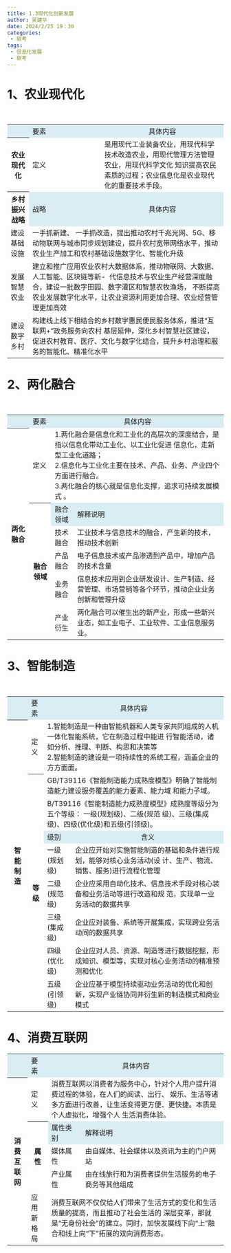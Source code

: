 ```yaml
---
title: 1.3现代化创新发展
author: 吴建华
date: 2024/2/25 19：30
categories:
 - 软考
tags:
 - 信息化发展
 - 软考
---
```


# 1、农业现代化

<table>
  <tr style="background-color:#DBEDF4">
        <th></th>
        <td>要素</td>
        <td colspan="3" style="text-align:center">具体内容</td>
    </tr>
<tr>
<th rowspan=''>农业现代化</th>
  <td>定义</td>
  <td colspan='2'>是用现代工业装备农业，用现代科学技术改造农业，用现代管理方法管理农业，用现代科学文化 知识提高农民素质的过程；农业信息化是农业现代化的重要技术手段。</td>
</tr>
<tr>
<th rowspan=''>乡村 振兴 战略</th>
  <td style="background-color:#DBEDF4">战略</td>
  <td style="background-color:#DBEDF4;text-align:center">具体内容</td>
</tr>
<tr>
  <td>建设基础设施</td>
<td colspan='2'>一手抓新建、 一手抓改造，提出推动农村千兆光网、5G、移动物联网与城市同步规划建设，提升农村宽带网络水平，推动农业生产加工和农村基础设施数字化、智能化升级</td>
</tr>
<tr>
  <td>发展智慧农业</td>
<td colspan='2'>建立和推广应用农业农村大数据体系，推动物联网、大数据、人工智能、区块链等新-  代信息技术与农业生产经营深度融合，建设一批数字田园、数字灌区和智慧农牧渔场， 不断提高农业发展数字化水平，让农业资源利用更加合理、农业经营管理更加高效</td>
</tr>
<tr>
  <td>建设数字乡村</td>
<td colspan='2'>构建线上线下相结合的乡村数字惠民便民服务体系，推进“互联网+”政务服务向农村 基层延伸，深化乡村智慧社区建设，促进农村教育、医疗、文化与数字化结合，提升乡村治理和服务的智能化、精准化水平</td>
</tr>
</table>

#  2、两化融合

<table>
  <tr style="background-color:#DBEDF4">
        <th></th>
        <td>要素</td>
        <td colspan="2" style="text-align:center">具体内容</td>
    </tr>
<tr>
<th rowspan='6'>两化融合</th>
<td>定义</td>
<td colspan='2'>1.两化融合是信息化和工业化的高层次的深度结合，是指以信息化带动工业化、以工业化促进
信息化，走新型工业化道路；<br>
2.信息化与工业化主要在技术、产品、业务、产业四个方面进行融合。<br>
3.两化融合的核心就是信息化支撑，追求可持续发展模 式 。</td>
</tr>
<tr>
<th rowspan='5'>融合领域</th>
<td style="background-color:#DBEDF4">融合领域</td>
<td style="background-color:#DBEDF4">解释说明</td>
</tr>
<tr>
  <td>技术融合</td>
  <td>工业技术与信息技术的融合，产生新的技术，推动技术创新</td>
</tr>
<tr>
  <td>产品融合</td>
  <td>电子信息技术或产品渗透到产品中，增加产品的技术含量</td>
</tr>
<tr>
  <td>业务融合</td>
  <td>信息技术应用到企业研发设计、生产制造、经营管理、市场营销等各个环节，推动企业业务创新和管理升级</td>
</tr>
<tr>
  <td>产业衍生</td>
  <td>两化融合可以催生出的新产业，形成一些新兴业态，如工业电子、工业软件、工业信息服务业。</td>
</tr>
</table>

# 3、智能制造
<table>
  <tr style="background-color:#DBEDF4">
        <th></th>
        <td>要素</td>
        <td colspan="2" style="text-align:center">具体内容</td>
    </tr>
<tr>
<th rowspan='9'>智能制造</th>
<td>定义</td>
<td colspan='3'>1.智能制造是一种由智能机器和人类专家共同组成的人机一体化智能系统，它在制造过程中能进 行智能活动，诸如分析、推理、判断、构思和决策等<br>
2.智能制造的建设是一项持续性的系统工程，涵盖企业的方方面面。</td>
</tr>
<tr>
<th rowspan='8'>等级</th>
<td colspan='2'>GB/T39116《智能制造能力成熟度模型》明确了智能制造能力建设服务覆盖的能力要素、能力域 和能力子域。</td>
</tr>
<tr><td colspan='2'>B/T39116《智能制造能力成熟度模型》成熟度等级分为五个等级： 一级(规划级)、二级(规范 级)、三级(集成级)、四级(优化级)和五级(引领级)。</td></tr>
<tr  style="background-color:#DBEDF4"><td>级别</td>
  <td style="text-align:center">含义</td>
</tr>
<tr>
  <td>一级(规划级)</td>
  <td>企业应开始对实施智能制造的基础和条件进行规划，能够对核心业务活动(设 计、生产、物流、销售、服务)进行流程化管理</td>
</tr>
<tr>
  <td>二级(规范级)</td>
  <td>企业应采用自动化技术、信息技术手段对核心装备和业务活动等进行改造和规 范，实现单一业务活动的数据共享</td>
</tr>
<tr>
  <td>三级(集成级)</td>
  <td>企业应对装备、系统等开展集成，实现跨业务活动间的数据共享</td>
</tr>
<tr>
  <td>四级(优化级)</td>
  <td>企业应对人员、资源、制造等进行数据挖掘，形成知识、模型等，实现对核心业务活动的精准预测和优化</td>
</tr>
<tr>
  <td>五级(引领级)</td>
  <td>企业应基于模型持续驱动业务活动的优化和创新，实现产业链协同并衍生新的制造模式和商业模式</td>
</tr>
</table>

# 4、消费互联网

<table>
  <tr style="background-color:#DBEDF4">
        <th></th>
        <td>要素</td>
        <td colspan="2" style="text-align:center">具体内容</td>
    </tr>
<tr>
<th rowspan='5'>消费互联网</th>
<td>定义</td>
<td colspan='2'>消费互联网以消费者为服务中心，针对个人用户提升消费过程的体验，在人们的阅读、出行、 娱乐、生活等诸多方面进行改善，让生活变得更方便、更快捷。本质是个人虚拟化，增强个人  生活消费体验。</td>
</tr>
<tr>
<th rowspan='3'>属性</th>
<td style="background-color:#DBEDF4">属性类别</td>
<td style="background-color:#DBEDF4">解释说明</td>
</tr>
<tr>
  <td>媒体属性</td>
  <td>由自媒体、社会媒体以及资讯为主的门户网站</td>
</tr>
<tr>
  <td>产业属性</td>
  <td>由在线旅行和为消费者提供生活服务的电子商务等其他组成</td>
</tr>
<tr>
  <td>应用新格局</td>
  <td colspan='2'>消费互联网不仅仅给人们带来了生活方式的变化和生活质量的提高，而且推动了社会生活的  深层变革，那就是“无身份社会”的建立。同时，加快发展线下向“上”融合和线上向“下”拓展的双向消费形态。</td>
</tr>
</table>